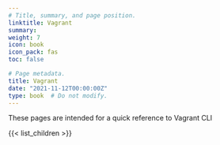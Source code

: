 ```yaml
---
# Title, summary, and page position.
linktitle: Vagrant
summary:
weight: 7
icon: book
icon_pack: fas
toc: false

# Page metadata.
title: Vagrant
date: "2021-11-12T00:00:00Z"
type: book  # Do not modify.
---
```


These pages are intended for a quick reference to Vagrant CLI

{{< list_children >}}
